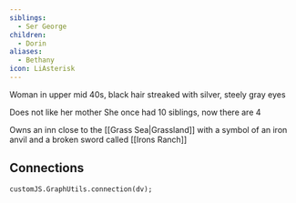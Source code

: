 ```yaml
---
siblings:
  - Ser George
children:
  - Dorin
aliases:
  - Bethany
icon: LiAsterisk
---
```

Woman in upper mid 40s, black hair streaked with silver, steely gray eyes

Does not like her mother
She once had 10 siblings, now there are 4

Owns an inn close to the [[Grass Sea|Grassland]] with a symbol of an iron anvil and a broken sword called [[Irons Ranch]]

## Connections

```dataviewjs
customJS.GraphUtils.connection(dv);
```
